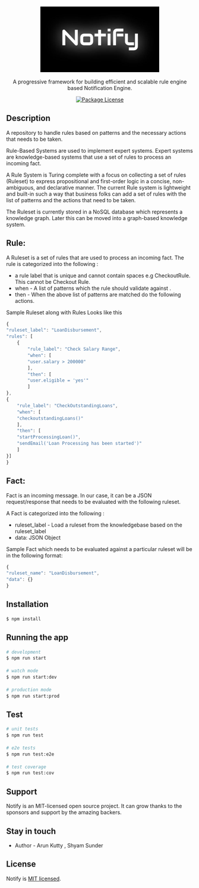 <p align="center">
  <a target="blank"><img src="./logo.jpg" width="320" alt="Notify Logo" /></a>
</p>

  <p align="center">A progressive framework for building efficient and scalable rule engine based Notification Engine.</p>
<p align="center">
<a href="https://www.npmjs.com/~nestjscore" target="_blank"><img src="https://img.shields.io/npm/l/@nestjs/core.svg" alt="Package License" /></a>  
</p>

## Description

A repository to handle rules based on patterns and the necessary actions that needs to be taken.

Rule-Based Systems are used to implement expert systems. Expert systems are knowledge-based systems that use a set of rules to process an incoming fact. 

A Rule System is Turing complete with a focus on collecting a set of rules (Ruleset) to express propositional and first-order logic in a concise, non-ambiguous, and declarative manner. The current Rule system is lightweight and built-in such a way that business folks can add a set of rules with the list of patterns and the actions that need to be taken.  

The Ruleset is currently stored in a NoSQL database which represents a knowledge graph. Later this can be moved into a graph-based knowledge system.

## Rule:

A Ruleset is a set of rules that are used to process an incoming fact.
The rule is categorized into the following :

- a rule label that is unique and cannot contain spaces e.g CheckoutRule. This cannot be Checkout Rule.
- when - A list of patterns which the rule should validate against .
- then - When the above list of patterns are matched do the following actions.

Sample Ruleset along with Rules Looks like this

```jsx
{
"ruleset_label": "LoanDisbursement",
"rules": [
	{
		"rule_label": "Check Salary Range",
		"when": [
		"user.salary > 200000"
		],
		"then": [
		"user.eligible = 'yes'"
		]
},
{
	"rule_label": "CheckOutstandingLoans",
	"when": [
	"checkoutstandingLoans()"
	],
	"then": [
	"startProcessingLoan()",
	"sendEmail('Loan Processing has been started')"
	]
}]
}
```

## Fact:

Fact is an incoming message. In our case, it can be a JSON request/response that needs to be evaluated with the following ruleset.

A Fact is categorized into the following :

- ruleset_label - Load a ruleset from the knowledgebase based on the ruleset_label
- data: JSON Object

Sample Fact which needs to be evaluated against a particular ruleset will be in the following format: 
```jsx
{
"ruleset_name": "LoanDisbursement",
"data": {}
}
```


## Installation

```bash
$ npm install
```

## Running the app

```bash
# development
$ npm run start

# watch mode
$ npm run start:dev

# production mode
$ npm run start:prod
```

## Test

```bash
# unit tests
$ npm run test

# e2e tests
$ npm run test:e2e

# test coverage
$ npm run test:cov
```

## Support

Notify is an MIT-licensed open source project. It can grow thanks to the sponsors and support by the amazing backers. 

## Stay in touch

- Author - Arun Kutty , Shyam Sunder


## License

Notify is [MIT licensed](LICENSE).
